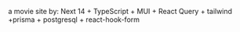 a movie site by:
Next 14 + TypeScript + MUI + React Query + tailwind +prisma + postgresql + react-hook-form